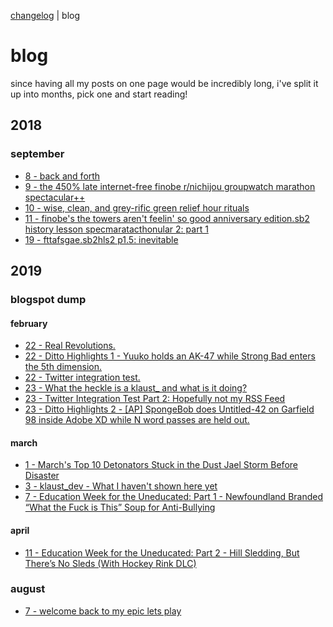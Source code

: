 [changelog](https://rustmotherboard.github.io/changelog) | blog

# blog

since having all my posts on one page would be incredibly long, i've split it up into months, pick one and start reading!

## 2018
### september
* [8 - back and forth](https://rustmotherboard.github.io/archive/2018/09/18-9-8)
* [9 - the 450% late internet-free finobe r/nichijou groupwatch marathon spectacular++](https://rustmotherboard.github.io/archive/2018/09/18-9-9)
* [10 - wise, clean, and grey-rific green relief hour rituals](https://rustmotherboard.github.io/archive/2018/09/18-9-10)
* [11 - finobe's the towers aren't feelin' so good anniversary edition.sb2 history lesson specmaratacthonular 2: part 1](https://rustmotherboard.github.io/archive/2018/09/18-9-11)
* [19 - fttafsgae.sb2hls2 p1.5: inevitable](https://rustmotherboard.github.io/archive/2018/09/18-9-19)

## 2019
### blogspot dump
#### february
* [22 - Real Revolutions.](https://rustmotherboard.github.io/archive/2019/02/19-2-22)
* [22 - Ditto Highlights 1 - Yuuko holds an AK-47 while Strong Bad enters the 5th dimension.](https://rustmotherboard.github.io/archive/2019/02/19-2-22-2)
* [22 - Twitter integration test.](https://rustmotherboard.github.io/archive/2019/02/19-2-22-3)
* [23 - What the heckle is a klaust_ and what is it doing?](https://rustmotherboard.github.io/archive/2019/02/19-2-23)
* [23 - Twitter Integration Test Part 2: Hopefully not my RSS Feed](https://rustmotherboard.github.io/archive/2019/02/19-2-23-2)
* [23 - Ditto Highlights 2 - [AP] SpongeBob does Untitled-42 on Garfield 98 inside Adobe XD while N word passes are held out.](https://rustmotherboard.github.io/archive/2019/02/19-2-23-3)
#### march
* [1 - March's Top 10 Detonators Stuck in the Dust Jael Storm Before Disaster](https://rustmotherboard.github.io/archive/2019/03/19-3-1)
* [3 - klaust_dev - What I haven't shown here yet](https://rustmotherboard.github.io/archive/2019/03/19-3-3)
* [7 - Education Week for the Uneducated: Part 1 - Newfoundland Branded “What the Fuck is This” Soup for Anti-Bullying](https://rustmotherboard.github.io/archive/2019/03/19-3-7)
#### april
* [11 - Education Week for the Uneducated: Part 2 - Hill Sledding, But There’s No Sleds (With Hockey Rink DLC)](https://rustmotherboard.github.io/archive/2019/03/19-4-11)
### august
* [7 - welcome back to my epic lets play](https://rustmotherboard.github.io/archive/2019/08/19-7-7)